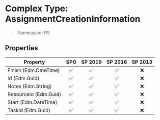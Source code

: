 # Complex Type: AssignmentCreationInformation

> Namespace: PS

## Properties

Property | SPO | SP 2019 | SP 2016 | SP 2013
----------|:---:|:-------:|:-------:|:-------:
Finish (Edm.DateTime) | ✅ | ✅ | ✅ | ❌
Id (Edm.Guid) | ✅ | ✅ | ✅ | ❌
Notes (Edm.String) | ✅ | ✅ | ✅ | ❌
ResourceId (Edm.Guid) | ✅ | ✅ | ✅ | ❌
Start (Edm.DateTime) | ✅ | ✅ | ✅ | ❌
TaskId (Edm.Guid) | ✅ | ✅ | ✅ | ❌
